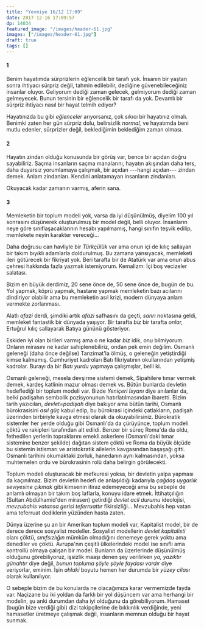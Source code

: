 ```yaml
---
title: "Yevmiye 16/12 17:09"
date: 2017-12-16 17:09:57
dp: 14034
featured_image: "/images/header-61.jpg"
images: ["/images/header-61.jpg"]
draft: true
tags: []
---
```


#### 1

Benim hayatımda sürprizlerin eğlencelik bir tarafı yok. İnsanın bir yaştan sonra
ihtiyacı sürpriz değil, tahmin edilebilir, dediğine güvenebileceğiniz insanlar
oluyor. Geliyorum dediği zaman gelecek, gelmiyorum dediği zaman gelmeyecek.
Bunun tersinin bir eğlencelik bir tarafı da yok. Devamlı bir sürpriz ihtiyacı
nasıl bir hayat telmih ediyor? 

Hayatınızda bu gibi *eğlenceler* arıyorsanız, çok sıkıcı bir hayatınız olmalı.
Benimki zaten her gün sürpriz dolu, belirsizlik *normal,* ve hayatımda beni
mutlu edenler, sürprizler değil, beklediğimin beklediğim zaman olması.

#### 2

Hayatın zindan olduğu konusunda bir görüş var, bence bir açıdan doğru
sayabiliriz. Saçma insanların saçma manalarını, hayatın akışından daha ters,
daha duyarsız yorumlamaya çalışmak, bir açıdan ---hangi açıdan--- zindan demek.
Anlam zindanları. Kendini anlatamayan insanların zindanları. 

Okuyacak kadar zamanın varmış, aferin sana. 

#### 3

Memleketin bir toplum modeli yok, varsa da iyi düşünülmüş, diyelim 100 yıl
sonrasını düşünerek oluşturulmuş bir model değil, belli oluyor. İnsanların neye
göre sınıflaşacaklarının hesabı yapılmamış, hangi sınıfın teşvik edilip,
memlekete neyin karakter vereceği...

Daha doğrusu can havliyle bir *Türkçülük* var ama onun içi de kılıç sallayan bir
takım bıyıklı adamlarla doldurulmuş. Bu zamana yansıyacak, memleketi ileri
götürecek bir fikriyat yok. Beri tarafta bir de Atatürk var ama onun abus
çehresi hakkında fazla yazmak istemiyorum. Kemalizm: İçi boş vecizeler salatası.

Bizim en büyük derdimiz, 20 sene önce de, 50 sene önce de, bugün de bu. Yol
yapmak, köprü yapmak, hastane yapmak memleketin bazı acılarını dindiriyor
olabilir ama bu memleketin asıl krizi, modern dünyaya anlam vermekte zorlanması.

Alatlı *afazi* derdi, şimdiki artık *afazi* safhasını da geçti, *sanrı*
noktasına geldi, memleket fantastik bir dünyada yaşıyor. Bir tarafta *biz* bir
tarafta *onlar,* Ertuğrul kılıç sallayarak Batıya gününü gösteriyor. 

Eskiden iyi olan birileri varmış ama o ne kadar *biz* idik, onu bilmiyorum.
Onların mirasını ne kadar sahiplenebiliriz, ondan pek emin değilim. Osmanlı
geleneği (daha önce değilse) Tanzimat'la ölmüş, o geleneğin yetiştirdiği kimse
kalmamış. Cumhuriyet kadroları Batı fikriyatının okullarından yetişmiş kadrolar.
Burayı da bir *Batı yurdu* yapmaya çalışmışlar, belli ki. 

Osmanlı geleneği, mesela devşirme sistemi demek, Sipahilere tımar vermek demek,
kardeş katlinin mazur olması demek vs. Bütün bunlarda devletin hedeflediği bir
toplum modeli var. Bizde *Yeniçeri İsyanı* diye anılanlar da, belki padişahın
sembolik pozisyonunun hatırlatılmasından ibaretti. Bizim tarih yazıcıları,
*devlet=padişah* diye bakıyor ama bütün tarihi, Osmanlı bürokrasisini *asıl güç*
kabul edip, bu bürokrasi içindeki çatlakların, padişah üzerinden birbiriyle
kavga etmesi olarak da okuyabilirsiniz. Bürokratik sistemler her yerde olduğu
gibi Osmanlı'da da çürüyünce, toplum modeli çöktü ve rakipleri tarafından alt
edildi. Benzer bir süreç Roma'da da oldu, fethedilen yerlerin topraklarını
emekli askerlere (Osmanlı'daki tımar sistemine benzer şekilde) dağıtan sistem
çöktü ve Roma da büyük ölçüde bu sistemin istismarı ve aristokratik ailelerin
kavgasından başaşağı gitti. Osmanlı tarihini okumaktaki zorluk, hanedanın aynı
kalmasından, yoksa muhtemelen ordu ve bürokrasinin rolü daha belirgin görülecekti.

Toplum modeli oluşturacak bir mefkuresi yoksa, bir devletin yalpa yapması da
kaçınılmaz. Bizim devletin hedefi de anlaşıldığı kadarıyla *çağdaş uygarlık
seviyesine çıkmak* gibi kimsenin itiraz edemeyeceği ama bu sebeple de anlamlı
olmayan bir takım boş laflarla, konuyu idare etmek. İttihatçılığın (Sultan
Abdülhamid'den mirasen) getirdiği *devlet acil durumu* ideolojisi, *mevzubahis
vatansa gerisi teferruattır* fikirsizliği... Mevzubahis hep vatan ama teferruat
dediklerin yüzünden hasta zaten. 

Dünya üzerine şu an bir Amerikan toplum modeli var, Kapitalist model, bir de
derece derece sosyalist modeller. Sosyalist modellerin *devlet kapitalisti*
olanı çöktü, *sınıfsızlığın* mümkün olmadığını denemeye gerek yoktu ama
denediler ve çöktü. Avrupa'nın çeşitli ülkelerindeki model ise sınıflı ama
kontrollü olmaya çalışan bir model. Bunların da üzerlerinde düşünülmüş olduğunu
görebiliyoruz, işsizlik maaşı denen şey verilirken *ya, yazıktır günahtır* diye
değil, *bunun topluma şöyle şöyle faydası vardır* diye veriyorlar, eminim. İşin
*ahlaki* boyutu hemen her durumda bir *yüzey cilası* olarak kullanılıyor. 

O sebeple bizim de bu konularda ne olacağımıza karar vermemizde fayda var.
Naçizane bu iki yoldan da farklı bir yol düşüncem var ama herhangi bir modelin,
şu anki durumdan daha iyi olduğunu da görebiliyorum. Hamaset (bugün bize verdiği
gibi) dizi takipçilerine de bıkkınlık verdiğinde, yeni hamasetler üretmeye
çalışmak değil, insanların memnun olduğu bir hayat sunmak. 

